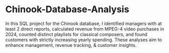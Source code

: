 # Chinook-Database-Analysis
In this SQL project for the Chinook database, I identified managers with at least 2 direct reports, calculated revenue from MPEG-4 video purchases in 2024, counted distinct playlists for classical composers, and found customers with strictly increasing yearly spending. These analyses aim to enhance management, revenue tracking, &amp; customer insights.

